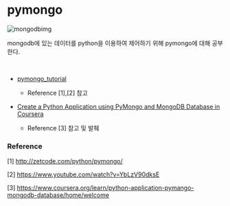 # pymongo


![mongodbimg](C:\Users\USER\Desktop\gitgit\pymongo\img\mongodbimg.jpg)

mongodb에 있는 데이터를 python을 이용하여 제어하기 위해 pymongo에 대해 공부한다.  

​    

- [pymongo_tutorial](https://github.com/musicjae/pymongo/tree/main/pymongo_tutorial)  
  - Reference [1],[2] 참고  

- [Create a Python Application using PyMongo and MongoDB Database in Coursera](https://github.com/musicjae/pymongo/tree/main/Coursera_python%20and%20MongoDB%20with%20pymango)  
  - Reference [3] 참고 및 발췌  

### Reference  

 [1] http://zetcode.com/python/pymongo/  

 [2] https://www.youtube.com/watch?v=YbLzV90dksE  

[3] https://www.coursera.org/learn/python-application-pymango-mongodb-database/home/welcome